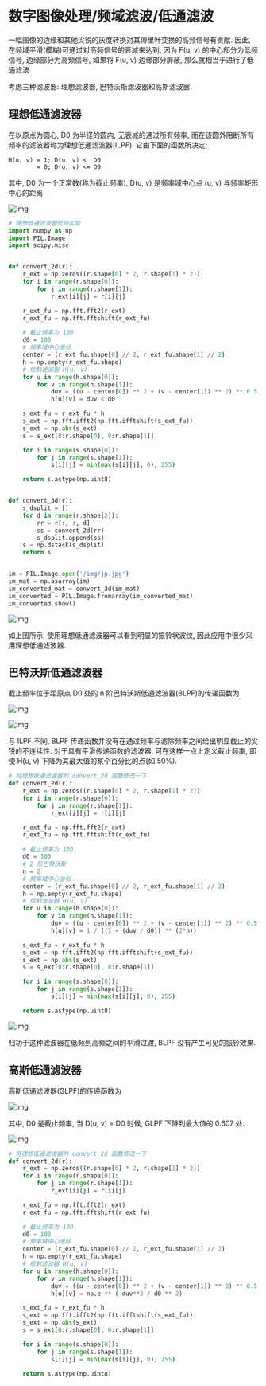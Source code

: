 # 数字图像处理/频域滤波/低通滤波

一幅图像的边缘和其他尖锐的灰度转换对其傅里叶变换的高频信号有贡献. 因此, 在频域平滑(模糊)可通过对高频信号的衰减来达到. 因为 F(u, v) 的中心部分为低频信号, 边缘部分为高频信号, 如果将 F(u, v) 边缘部分屏蔽, 那么就相当于进行了低通滤波.

考虑三种滤波器: 理想滤波器, 巴特沃斯滤波器和高斯滤波器.

## 理想低通滤波器

在以原点为圆心, D0 为半径的圆内, 无衰减的通过所有频率, 而在该圆外阻断所有频率的滤波器称为理想低通滤波器(ILPF). 它由下面的函数所决定:

```text
H(u, v) = 1; D(u, v) <  D0
        = 0; D(u, v) <= D0
```

其中, D0 为一个正常数(称为截止频率), D(u, v) 是频率域中心点 (u, v) 与频率矩形中心的距离.

![img](/img/pil/frequency_filter_lpf/ilpf.jpg)

```py
# 理想低通滤波器代码实现
import numpy as np
import PIL.Image
import scipy.misc


def convert_2d(r):
    r_ext = np.zeros((r.shape[0] * 2, r.shape[1] * 2))
    for i in range(r.shape[0]):
        for j in range(r.shape[1]):
            r_ext[i][j] = r[i][j]

    r_ext_fu = np.fft.fft2(r_ext)
    r_ext_fu = np.fft.fftshift(r_ext_fu)

    # 截止频率为 100
    d0 = 100
    # 频率域中心坐标
    center = (r_ext_fu.shape[0] // 2, r_ext_fu.shape[1] // 2)
    h = np.empty(r_ext_fu.shape)
    # 绘制滤波器 H(u, v)
    for u in range(h.shape[0]):
        for v in range(h.shape[1]):
            duv = ((u - center[0]) ** 2 + (v - center[1]) ** 2) ** 0.5
            h[u][v] = duv < d0

    s_ext_fu = r_ext_fu * h
    s_ext = np.fft.ifft2(np.fft.ifftshift(s_ext_fu))
    s_ext = np.abs(s_ext)
    s = s_ext[0:r.shape[0], 0:r.shape[1]]

    for i in range(s.shape[0]):
        for j in range(s.shape[1]):
            s[i][j] = min(max(s[i][j], 0), 255)

    return s.astype(np.uint8)


def convert_3d(r):
    s_dsplit = []
    for d in range(r.shape[2]):
        rr = r[:, :, d]
        ss = convert_2d(rr)
        s_dsplit.append(ss)
    s = np.dstack(s_dsplit)
    return s


im = PIL.Image.open('/img/jp.jpg')
im_mat = np.asarray(im)
im_converted_mat = convert_3d(im_mat)
im_converted = PIL.Image.fromarray(im_converted_mat)
im_converted.show()
```

![img](/img/pil/frequency_filter_lpf/ilpf_sample.jpg)

如上图所示, 使用理想低通滤波器可以看到明显的振铃状波纹, 因此应用中很少采用理想低通滤波器.

## 巴特沃斯低通滤波器

截止频率位于距原点 D0 处的 n 阶巴特沃斯低通滤波器(BLPF)的传递函数为

![img](/img/pil/frequency_filter_lpf/blpf.svg)

![img](/img/pil/frequency_filter_lpf/blpf.jpg)

与 ILPF 不同, BLPF 传递函数并没有在通过频率与滤除频率之间给出明显截止的尖锐的不连续性. 对于具有平滑传递函数的滤波器, 可在这样一点上定义截止频率, 即使 H(u, v) 下降为其最大值的某个百分比的点(如 50%).

```py
# 将理想低通滤波器的 convert_2d 函数修改一下
def convert_2d(r):
    r_ext = np.zeros((r.shape[0] * 2, r.shape[1] * 2))
    for i in range(r.shape[0]):
        for j in range(r.shape[1]):
            r_ext[i][j] = r[i][j]

    r_ext_fu = np.fft.fft2(r_ext)
    r_ext_fu = np.fft.fftshift(r_ext_fu)

    # 截止频率为 100
    d0 = 100
    # 2 阶巴特沃斯
    n = 2
    # 频率域中心坐标
    center = (r_ext_fu.shape[0] // 2, r_ext_fu.shape[1] // 2)
    h = np.empty(r_ext_fu.shape)
    # 绘制滤波器 H(u, v)
    for u in range(h.shape[0]):
        for v in range(h.shape[1]):
            duv = ((u - center[0]) ** 2 + (v - center[1]) ** 2) ** 0.5
            h[u][v] = 1 / ((1 + (duv / d0)) ** (2*n))

    s_ext_fu = r_ext_fu * h
    s_ext = np.fft.ifft2(np.fft.ifftshift(s_ext_fu))
    s_ext = np.abs(s_ext)
    s = s_ext[0:r.shape[0], 0:r.shape[1]]

    for i in range(s.shape[0]):
        for j in range(s.shape[1]):
            s[i][j] = min(max(s[i][j], 0), 255)

    return s.astype(np.uint8)
```

![img](/img/pil/frequency_filter_lpf/blpf_sample.jpg)

归功于这种滤波器在低频到高频之间的平滑过渡, BLPF 没有产生可见的振铃效果.

## 高斯低通滤波器

高斯低通滤波器(GLPF)的传递函数为

![img](/img/pil/frequency_filter_lpf/glpf.svg)

其中, D0 是截止频率, 当 D(u, v) = D0 时候, GLPF 下降到最大值的 0.607 处.

![img](/img/pil/frequency_filter_lpf/glpf.jpg)

```py
# 将理想低通滤波器的 convert_2d 函数修改一下
def convert_2d(r):
    r_ext = np.zeros((r.shape[0] * 2, r.shape[1] * 2))
    for i in range(r.shape[0]):
        for j in range(r.shape[1]):
            r_ext[i][j] = r[i][j]

    r_ext_fu = np.fft.fft2(r_ext)
    r_ext_fu = np.fft.fftshift(r_ext_fu)

    # 截止频率为 100
    d0 = 100
    # 频率域中心坐标
    center = (r_ext_fu.shape[0] // 2, r_ext_fu.shape[1] // 2)
    h = np.empty(r_ext_fu.shape)
    # 绘制滤波器 H(u, v)
    for u in range(h.shape[0]):
        for v in range(h.shape[1]):
            duv = ((u - center[0]) ** 2 + (v - center[1]) ** 2) ** 0.5
            h[u][v] = np.e ** (-duv**2 / d0 ** 2)

    s_ext_fu = r_ext_fu * h
    s_ext = np.fft.ifft2(np.fft.ifftshift(s_ext_fu))
    s_ext = np.abs(s_ext)
    s = s_ext[0:r.shape[0], 0:r.shape[1]]

    for i in range(s.shape[0]):
        for j in range(s.shape[1]):
            s[i][j] = min(max(s[i][j], 0), 255)

    return s.astype(np.uint8)
```
